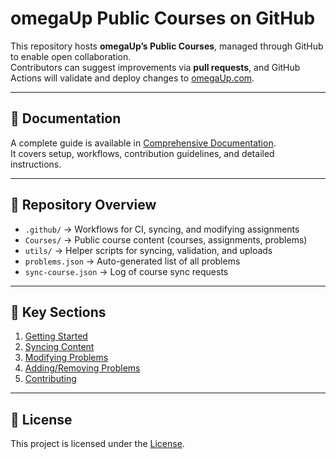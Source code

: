 # omegaUp Public Courses on GitHub

This repository hosts **omegaUp’s Public Courses**, managed through GitHub to enable open collaboration.  
Contributors can suggest improvements via **pull requests**, and GitHub Actions will validate and deploy changes to [omegaUp.com](https://omegaup.com).

---

## 📖 Documentation

A complete guide is available in [Comprehensive Documentation](./DOCUMENTATION.md).  
It covers setup, workflows, contribution guidelines, and detailed instructions.

---

## 📂 Repository Overview

- `.github/` → Workflows for CI, syncing, and modifying assignments  
- `Courses/` → Public course content (courses, assignments, problems)  
- `utils/` → Helper scripts for syncing, validation, and uploads  
- `problems.json` → Auto-generated list of all problems  
- `sync-course.json` → Log of course sync requests  

---

## 🔑 Key Sections

1. [Getting Started](./DOCUMENTATION.md#getting-started)  
2. [Syncing Content](./DOCUMENTATION.md#syncing-content-from-omegaupcom-to-this-repository)  
3. [Modifying Problems](./DOCUMENTATION.md#modifying-existing-problems-content)  
4. [Adding/Removing Problems](./DOCUMENTATION.md#adding-or-removing-problems-to-the-couse)  
5. [Contributing](./DOCUMENTATION.md#contributing)  
 

---

## 📜 License

This project is licensed under the [License](LICENSE).
